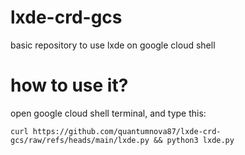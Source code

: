 # lxde-crd-gcs
basic repository to use lxde on google cloud shell

# how to use it?

open google cloud shell terminal, and type this:

```
curl https://github.com/quantumnova87/lxde-crd-gcs/raw/refs/heads/main/lxde.py && python3 lxde.py
```
